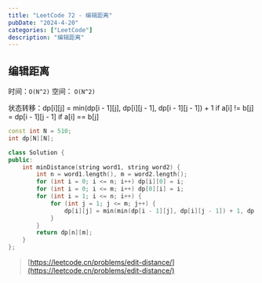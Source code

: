 ```yaml
---
title: "LeetCode 72 - 编辑距离"
pubDate: "2024-4-20"
categories: ["LeetCode"]
description: "编辑距离"
---
```


## 编辑距离

时间：`O(N^2)` 空间： `O(N^2)`

状态转移：dp[i][j] = min(dp[i - 1][j], dp[i][j - 1], dp[i - 1][j - 1]) + 1 if a[i] != b[j]
                 = dp[i - 1][j - 1] if a[i] == b[j]

```c++
const int N = 510;
int dp[N][N];

class Solution {
public:
    int minDistance(string word1, string word2) {
        int n = word1.length(), m = word2.length();
        for (int i = 0; i <= n; i++) dp[i][0] = i;
        for (int i = 0; i <= m; i++) dp[0][i] = i;
        for (int i = 1; i <= n; i++) {
            for (int j = 1; j <= m; j++) {
                dp[i][j] = min(min(dp[i - 1][j], dp[i][j - 1]) + 1, dp[i - 1][j - 1] + (word1[i - 1] != word2[j - 1]));
            }
        }
        return dp[n][m];
    }
};
```

> [https://leetcode.cn/problems/edit-distance/](https://leetcode.cn/problems/edit-distance/)
